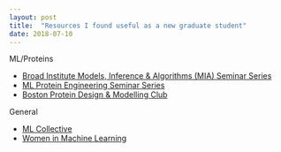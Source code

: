 ```yaml
---
layout: post
title:  "Resources I found useful as a new graduate student"
date: 2018-07-10
---
```


ML/Proteins
- [Broad Institute Models, Inference & Algorithms (MIA) Seminar Series](https://www.broadinstitute.org/talks/fall-2022/mia)
- [ML Protein Engineering Seminar Series](https://www.ml4proteinengineering.com)
- [Boston Protein Design & Modelling Club](https://www.bpdmc.org)

General
- [ML Collective](https://mlcollective.org)
- [Women in Machine Learning](https://wimlworkshop.org)
